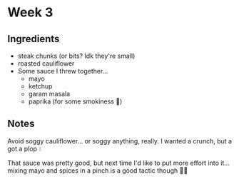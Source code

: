 # Week 3

## Ingredients

- steak chunks (or bits? Idk they're small)
- roasted cauliflower
- Some sauce I threw together...
  - mayo
  - ketchup
  - garam masala
  - paprika (for some smokiness 💨)

## Notes

Avoid soggy cauliflower... or soggy anything, really. I wanted a crunch, but a got a plop 💧

That sauce was pretty good, but next time I'd like to put more effort into it... mixing mayo and spices in a pinch is a good tactic though 🤷‍♂️
